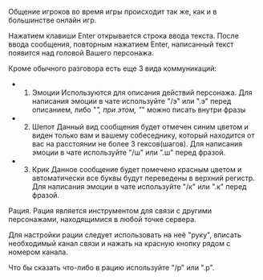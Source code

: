 Общение игроков во время игры происходит так же, как и в большинстве онлайн игр.

Нажатием клавиши Enter открывается строка ввода текста. После ввода сообщения, повторным нажатием Enter, написанный текст появится над головой Вашего персонажа.

Кроме обычного разговора есть еще 3 вида коммуникаций:

- 1. Эмоции
Используются для описания действий персонажа.
Для написания эмоции в чате используйте "/э" или ".э" перед описанием, либо "*", при этом, "*" можно писать внутри фразы

- 2. Шепот
Данный вид сообщения будет отмечен синим цветом и виден только вам и вашему собеседнику, который находится от вас на расстоянии не более 3 гексов(шагов).
Для написания эмоции в чате используйте "/ш" или ".ш" перед фразой.

- 3. Крик
Данное сообщение будет помечено красным цветом и автоматически все буквы будут переведены в верхний регистр.
Для написания эмоции в чате используйте "/к" или ".к" перед фразой.

Рация.
Рация является инструментом для связи с другими персонажами, находящимися в любой точке сервера.

Для настройки рации следует использовать на неё "руку", вписать необходимый канал связи и нажать на красную кнопку рядом с номером канала.

Что бы сказать что-либо в рацию используйте "/р" или ".р".
